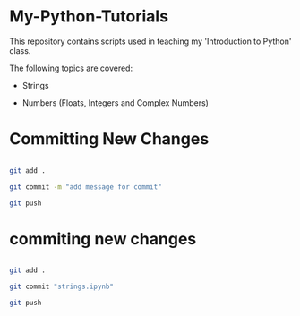 # My-Python-Tutorials

This repository contains scripts used in teaching my 'Introduction to Python' class.

The following topics are covered:

- Strings

- Numbers (Floats, Integers and Complex Numbers)


# Committing New Changes

```bash

git add .

git commit -m "add message for commit"

git push

```
# commiting new changes

```bash

git add .

git commit "strings.ipynb"

git push